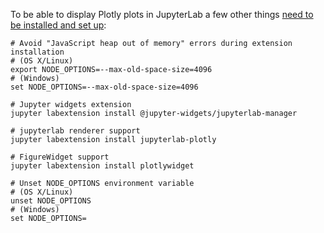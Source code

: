 To be able to display Plotly plots in JupyterLab a few other things [need to be installed and set up](https://plot.ly/python/getting-started/#jupyterlab-support-python-35):

```
# Avoid "JavaScript heap out of memory" errors during extension installation
# (OS X/Linux)
export NODE_OPTIONS=--max-old-space-size=4096
# (Windows)
set NODE_OPTIONS=--max-old-space-size=4096

# Jupyter widgets extension
jupyter labextension install @jupyter-widgets/jupyterlab-manager

# jupyterlab renderer support
jupyter labextension install jupyterlab-plotly

# FigureWidget support
jupyter labextension install plotlywidget

# Unset NODE_OPTIONS environment variable
# (OS X/Linux)
unset NODE_OPTIONS
# (Windows)
set NODE_OPTIONS=
```